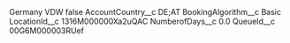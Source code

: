 <?xml version="1.0" encoding="UTF-8"?>
<CustomMetadata xmlns="http://soap.sforce.com/2006/04/metadata" xmlns:xsi="http://www.w3.org/2001/XMLSchema-instance" xmlns:xsd="http://www.w3.org/2001/XMLSchema">
    <label>Germany VDW</label>
    <protected>false</protected>
    <values>
        <field>AccountCountry__c</field>
        <value xsi:type="xsd:string">DE;AT</value>
    </values>
    <values>
        <field>BookingAlgorithm__c</field>
        <value xsi:type="xsd:string">Basic</value>
    </values>
    <values>
        <field>LocationId__c</field>
        <value xsi:type="xsd:string">1316M000000Xa2uQAC</value>
    </values>
    <values>
        <field>NumberofDays__c</field>
        <value xsi:type="xsd:double">0.0</value>
    </values>
    <values>
        <field>QueueId__c</field>
        <value xsi:type="xsd:string">00G6M000003RUef</value>
    </values>
</CustomMetadata>

